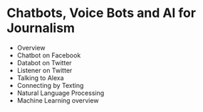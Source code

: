# Chatbots, Voice Bots and AI for Journalism

- Overview 
- Chatbot on Facebook
- Databot on Twitter
- Listener on Twitter
- Talking to Alexa
- Connecting by Texting
- Natural Language Processing
- Machine Learning overview
